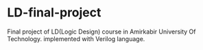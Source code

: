 # LD-final-project
Final project of LD(Logic Design) course in Amirkabir University Of Technology.
implemented with Verilog language.
